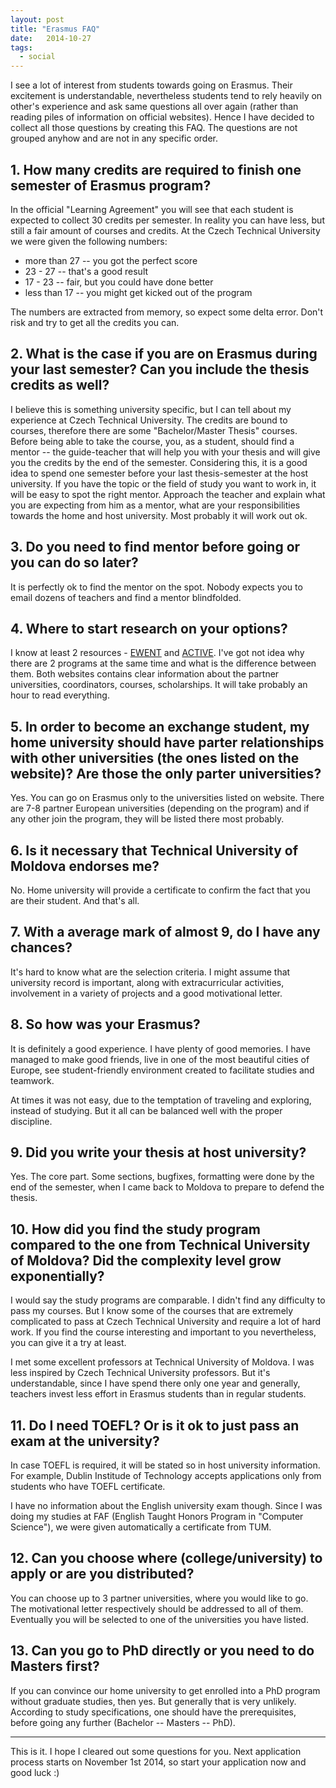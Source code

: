 ```yaml
---
layout: post
title: "Erasmus FAQ"
date:   2014-10-27
tags:
  - social
---
```


I see a lot of interest from students towards going on Erasmus. Their excitement
is understandable, nevertheless students tend to rely heavily on other's
experience and ask same questions all over again (rather than reading piles of
information on official websites). Hence I have decided to collect all those
questions by creating this FAQ. The questions are not grouped anyhow and are not
in any specific order.

## 1. How many credits are required to finish one semester of Erasmus program?

In the official "Learning Agreement" you will see that each student is expected
to collect 30 credits per semester. In reality you can have less, but still a
fair amount of courses and credits. At the Czech Technical University we were
given the following numbers:

* more than 27 -- you got the perfect score
* 23 - 27 -- that's a good result
* 17 - 23 -- fair, but you could have done better
* less than 17 -- you might get kicked out of the program

The numbers are extracted from memory, so expect some delta error. Don't risk
and try to get all the credits you can.

## 2. What is the case if you are on Erasmus during your last semester? Can you include the thesis credits as well?

I believe this is something university specific, but I can tell about my
experience at Czech Technical University. The credits are bound to courses,
therefore there are some "Bachelor/Master Thesis" courses. Before being able to
take the course, you, as a student, should find a mentor -- the guide-teacher
that will help you with your thesis and will give you the credits by the end of
the semester. Considering this, it is a good idea to spend one semester before
your last thesis-semester at the host university. If you have the topic or the
field of study you want to work in, it will be easy to spot the right mentor.
Approach the teacher and explain what you are expecting from him as a mentor,
what are your responsibilities towards the home and host university. Most
probably it will work out ok.

## 3. Do you need to find mentor before going or you can do so later?

It is perfectly ok to find the mentor on the spot. Nobody expects you to email
dozens of teachers and find a mentor blindfolded.

## 4. Where to start research on your options?

I know at least 2 resources - [EWENT](http://ewent.meil.pw.edu.pl/) and
[ACTIVE](http://active.meil.pw.edu.pl/). I've got not idea why there are 2
programs at the same time and what is the difference between them. Both websites
contains clear information about the partner universities, coordinators,
courses, scholarships. It will take probably an hour to read everything.

## 5. In order to become an exchange student, my home university should have parter relationships with other universities (the ones listed on the website)? Are those the only parter universities?

Yes. You can go on Erasmus only to the universities listed on website. There are
7-8 partner European universities (depending on the program) and if any other
join the program, they will be listed there most probably.

## 6. Is it necessary that Technical University of Moldova endorses me?

No. Home university will provide a certificate to confirm the fact that
you are their student. And that's all.

## 7. With a average mark of almost 9, do I have any chances?

It's hard to know what are the selection criteria. I might assume that
university record is important, along with extracurricular activities,
involvement in a variety of projects and a good motivational letter.

## 8. So how was your Erasmus?

It is definitely a good experience. I have plenty of good memories. I have
managed to make good friends, live in one of the most beautiful cities of
Europe, see student-friendly environment created to facilitate studies and
teamwork.

At times it was not easy, due to the temptation of traveling and exploring,
instead of studying. But it all can be balanced well with the proper discipline.

## 9. Did you write your thesis at host university?

Yes. The core part. Some sections, bugfixes, formatting were done by the end of
the semester, when I came back to Moldova to prepare to defend the thesis.

## 10. How did you find the study program compared to the one from Technical University of Moldova? Did the complexity level grow exponentially?

I would say the study programs are comparable. I didn't find any difficulty to
pass my courses. But I know some of the courses that are extremely complicated
to pass at Czech Technical University and require a lot of hard work. If you
find the course interesting and important to you nevertheless, you can give it a
try at least.

I met some excellent professors at Technical University of Moldova. I was less
inspired by Czech Technical University professors. But it's understandable, since
I have spend there only one year and generally, teachers invest less effort in
Erasmus students than in regular students.

## 11. Do I need TOEFL? Or is it ok to just pass an exam at the university?

In case TOEFL is required, it will be stated so in host university information. For
example, Dublin Institude of Technology accepts applications only from students
who have TOEFL certificate.

I have no information about the English university exam though. Since I was
doing my studies at FAF (English Taught Honors Program in "Computer Science"),
we were given automatically a certificate from TUM.

## 12. Can you choose where (college/university) to apply or are you distributed?

You can choose up to 3 partner universities, where you would like to go. The
motivational letter respectively should be addressed to all of them. Eventually
you will be selected to one of the universities you have listed.

## 13. Can you go to PhD directly or you need to do Masters first?

If you can convince our home university to get enrolled into a PhD program
without graduate studies, then yes. But generally that is very unlikely. According
to study specifications, one should have the prerequisites, before going
any further (Bachelor -- Masters -- PhD).

----

This is it. I hope I cleared out some questions for you. Next application process
starts on November 1st 2014, so start your application now and good luck :)

